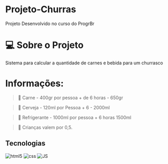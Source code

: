 # Projeto-Churras
Projeto Desenvolvido no curso do ProgrBr

# :computer: Sobre o Projeto

Sistema para calcular a quantidade de carnes e bebida para um churrasco

# Informações:

> :poultry_leg:  Carne - 400gr por pessoa + de 6 horas - 650gr

> :beer:  Cerveja - 120ml por Pessoa + 6 - 2000ml

> :tropical_drink: Refrigerante - 1000ml por pessoa + 6 horas 1500ml

> :girl:  Crianças valem por 0,5.

## Tecnologias 

<img align="center" alt="html5" src="https://img.shields.io/badge/HTML5-E34F26?style=for-the-badge&logo=html5&logoColor=white"/>

<img align="center" alt="css" src="https://img.shields.io/badge/CSS3-1572B6?style=for-the-badge&logo=css3&logoColor=white"/>

<img align="center" alt="JS" src="https://img.shields.io/badge/JavaScript-323330?style=for-the-badge&logo=javascript&logoColor=F7DF1E"/>
